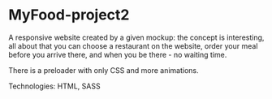 # MyFood-project2


A responsive website created by a given mockup:
the concept is interesting, all about that you can choose a restaurant on the website, 
order your meal before you arrive there, and when you be there - no waiting time. 

There is a preloader with only CSS and more animations. 

Technologies: HTML, SASS 
